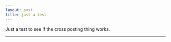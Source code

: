 ```yaml
---
layout: post
title: just a test
---
```


Just a test to see if the cross posting thing works. 


***